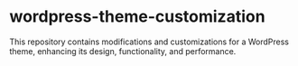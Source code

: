 # wordpress-theme-customization
This repository contains modifications and customizations for a WordPress theme, enhancing its design, functionality, and performance.
